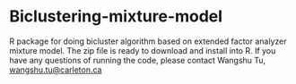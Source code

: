 # Biclustering-mixture-model
R package for doing bicluster algorithm based on extended factor analyzer mixture model. The zip file is ready to download and install into R. 
If you have any questions of running the code, please contact Wangshu Tu, wangshu.tu@carleton.ca
